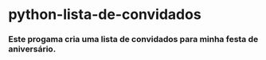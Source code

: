 # python-lista-de-convidados

### Este progama cria uma lista de convidados para minha festa de aniversário.
